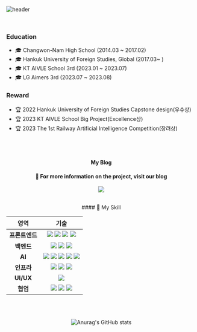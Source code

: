 <!--
**ttoro-lee/ttoro-lee** is a ✨ _special_ ✨ repository because its `README.md` (this file) appears on your GitHub profile.

Here are some ideas to get you started:

- 🔭 I’m currently working on ...
- 🌱 I’m currently learning ...
- 👯 I’m looking to collaborate on ...
- 🤔 I’m looking for help with ...
- 💬 Ask me about ...
- 📫 How to reach me: ...
- 😄 Pronouns: ...
- ⚡ Fun fact: ...
-->
<div>
  
![header](https://capsule-render.vercel.app/api?type=waving&color=auto&height=200&section=header&text=Ttoro%20GitHub&fontSize=90&fontAlign=65)

  <br/>

  ### Education
  - 🎓 Changwon-Nam High School (2014.03 ~ 2017.02)
  - 🎓 Hankuk University of Foreign Studies, Global (2017.03~ )
  - 🎓 KT AIVLE School 3rd (2023.01 ~ 2023.07)
  - 🎓 LG Aimers 3rd (2023.07 ~ 2023.08)

  ### Reward
  - 🏆️ 2022 Hankuk University of Foreign Studies Capstone design(우수상)
  - 🏆️ 2023 KT AIVLE School Big Project(Excellence상)
  - 🏆️ 2023 The 1st Railway Artificial Intelligence Competition(장려상)

  <br/>
  <br/>
  
  <div align="center">

  #### My Blog
  
  #### 💬 For more information on the project, visit our blog
  <a href="https://ttoro.tistory.com/" target="_blank"><img src="https://img.shields.io/badge/tistory-000000?style=for-the-badge&logo=tistory&logoColor=white"/></a>

  <br/>
  #### 🔭 My Skill
  <br/>
  <table>
    <thead>
      <tr>
        <th align='center'>영역</th>
        <th align='center'>기술</th>
      </tr>
    </thead>
    <tbody>
      <tr>
        <td align='center'><strong>프론트엔드</strong></td>
        <td align='center'>
          <img src="https://img.shields.io/badge/HTML5-E34F26?style=for-the-badge&logo=HTML5&logoColor=white">
          <img src="https://img.shields.io/badge/CSS3-1572B6?style=for-the-badge&logo=CSS3&logoColor=white">
          <img src="https://img.shields.io/badge/javascript-F7DF1E?style=for-the-badge&logo=javascript&logoColor=white">
          <img src="https://img.shields.io/badge/jquery-0769AD?style=for-the-badge&logo=jquery&logoColor=white">
        </td>
      </tr>
      <tr>
        <td align='center'><strong>백엔드</strong></td>
        <td align='center'>
          <img src="https://img.shields.io/badge/django-092E20?style=for-the-badge&logo=django&logoColor=white">
          <img src="https://img.shields.io/badge/sqlite-003B57?style=for-the-badge&logo=sqlite&logoColor=white">
          <img src="https://img.shields.io/badge/fastapi-009688?style=for-the-badge&logo=fastapi&logoColor=white">
        </td>
      </tr>
      <tr>
        <td align='center'><strong>AI</strong></td>
        <td align='center'>
          <img src="https://img.shields.io/badge/Python-3776AB?style=for-the-badge&logo=Python&logoColor=white">
          <img src="https://img.shields.io/badge/pytorch-EE4C2C?style=for-the-badge&logo=pytorch&logoColor=white">
          <img src="https://img.shields.io/badge/openai-412991?style=for-the-badge&logo=openai&logoColor=white">
          <img src="https://img.shields.io/badge/selenium-43B02A?style=for-the-badge&logo=selenium&logoColor=white">
          <img src="https://img.shields.io/badge/jupyter-F37626?style=for-the-badge&logo=jupyter&logoColor=white"/>
        </td>
      </tr>
      <tr>
        <td align='center'><strong>인프라</strong></td>
        <td align='center'>
          <img src="https://img.shields.io/badge/nginx-009639?style=for-the-badge&logo=nginx&logoColor=white">
          <img src="https://img.shields.io/badge/amazon ec2-FF9900?style=for-the-badge&logo=amazonec2&logoColor=white">
          <img src="https://img.shields.io/badge/amazon aws-232F3E?style=for-the-badge&logo=amazonaws&logoColor=white">
        </td>
      </tr>
      <tr>
        <td align='center'><strong>UI/UX</strong></td>
        <td align='center'>
          <img src="https://img.shields.io/badge/figma-F24E1E?style=for-the-badge&logo=figma&logoColor=white">
        </td>
      </tr>
      <tr>
        <td align='center'><strong>협업</strong></td>
        <td align='center'>
          <img src="https://img.shields.io/badge/notion-000000?style=for-the-badge&logo=notion&logoColor=white">
          <img src="https://img.shields.io/badge/microsoft teams-6264A7?style=for-the-badge&logo=microsoftteams&logoColor=white">
          <img src="https://img.shields.io/badge/github-181717?style=for-the-badge&logo=github&logoColor=white">
        </td>
      </tr>
    </tbody>
  </table>

   <br/>
   <br/>

![Anurag's GitHub stats](https://github-readme-stats.vercel.app/api?username=ttoro-lee&show_icons=true&theme=radical)

  <br/>
</div>
</div>

